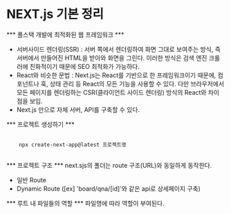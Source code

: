 # NEXT.js 기본 정리

*** 풀스택 개발에 최적화된 웹 프레임워크 ***
- 서버사이드 렌더링(SSR) : 서버 쪽에서 렌더링하여 화면 그대로 보여주는 방식, 즉 서버에서 만들어진 HTML을 받아와 화면을 그린다. 이러한 방식은 검색 엔진 크롤러에 친화적이기 때문에 SEO 최적화가 가능하다.
- React와 비슷한 문법 : Next.js는 React를 기반으로 한 프레임워크이기 때문에, 컴포넌트나 훅, 상태 관리 등 React의 모든 기능을 사용할 수 있다. 다만 브라우저에서 모든 페이지를 렌더링하는 CSR(클라이언트 사이드 렌더링) 방식의 React와 차이점을 보임.
- Next.js 만으로 자체 서버, API를 구축할 수 있다.


*** 프로젝트 생성하기 ***

<pre>
<code>
    npx create-next-app@latest 프로젝트명
</code>
</pre>


*** 프로젝트 구조 ***
next.sjs의 폴더는 route 구조(URL)와 동일하게 동작한다. 
- 일반 Route
- Dynamic Route ([ex] 'board/qna/[id]'와 같은 api로 상세페이지 구축)

*** 루트 내 파일들의 역할 ***
파일명에 따라 역할이 부여된다. 